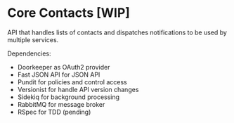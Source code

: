 # Core Contacts [WIP]

API that handles lists of contacts and dispatches notifications to be used by multiple services.

Dependencies:
- Doorkeeper as OAuth2 provider
- Fast JSON API for JSON API
- Pundit for policies and control access
- Versionist for handle API version changes
- Sidekiq for background processing
- RabbitMQ for message broker
- RSpec for TDD (pending)
